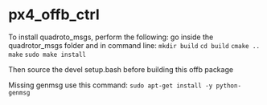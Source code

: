 # px4_offb_ctrl
To install quadroto_msgs, perform the following:
go inside the quadrotor_msgs folder and in command line:
`mkdir build`
`cd build`
`cmake ..`
`make`
`sudo make install`

Then source the devel setup.bash before building this offb package


Missing genmsg use this command:
`sudo apt-get install -y python-genmsg`
